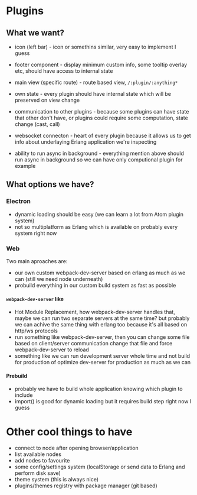 # Plugins 

## What we want?

* icon (left bar) - icon or somethins similar, very easy to implement I guess
* footer component - display minimum custom info, some tooltip overlay etc, should have access to internal state 
* main view (specific route) - route based view, `/:plugin/:anything*`

* own state - every plugin should have internal state which will be preserved on view change
* communication to other plugins - because some plugins can have state that other don't have, or plugins could require some computation, state change (cast, call)
* websocket connecton - heart of every plugin because it allows us to get info about underlaying Erlang application we're inspecting
* ability to run async in background - everything mention above should run async in background so we can have only computional plugin for example

## What options we have?

### Electron

* dynamic loading should be easy (we can learn a lot from Atom plugin system)
* not so multiplatform as Erlang which is available on probably every system right now

### Web

Two main aproaches are:
* our own custom webpack-dev-server based on erlang as much as we can (still we need node underneath)
* probuild everything in our custom build system as fast as possible

#### `webpack-dev-server` like

* Hot Module Replacement, how webpack-dev-server handles that, maybe we can run two separate servers at the same time? but probably we can achive the same thing with erlang too because it's all based on http/ws protocols
* run something like webpack-dev-server, then you can change some file based on client/server communication change that file and force webpack-dev-server to reload
* something like we can run development server whole time and not build for production of optimize dev-server for production as much as we can

#### Prebuild 

* probably we have to build whole application knowing which plugin to include
* import() is good for dynamic loading but it requires build step right now I guess


# Other cool things to have

* connect to node after opening browser/application
* list available nodes
* add nodes to favourite
* some config/settings system (localStorage or send data to Erlang and perform disk save)
* theme system (this is always nice)
* plugins/themes registry with package manager (git based)
